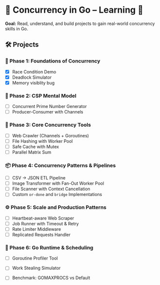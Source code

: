 # 🧠 Concurrency in Go – Learning 🚀

**Goal:** Read, understand, and build projects to gain real-world concurrency skills in Go.

## 🛠️ Projects

### 🧩 Phase 1: Foundations of Concurrency
- [x] Race Condition Demo
- [x] Deadlock Simulator
- [x] Memory visiblity bug

### 🧠 Phase 2: CSP Mental Model
- [ ] Concurrent Prime Number Generator
- [ ] Producer-Consumer with Channels

### 🔧 Phase 3: Core Concurrency Tools
- [ ] Web Crawler (Channels + Goroutines)
- [ ] File Hashing with Worker Pool
- [ ] Safe Cache with Mutex
- [ ] Parallel Matrix Sum

### 📦 Phase 4: Concurrency Patterns & Pipelines
- [ ] CSV → JSON ETL Pipeline
- [ ] Image Transformer with Fan-Out Worker Pool
- [ ] File Scanner with Context Cancellation
- [ ] Custom `or-done` and `bridge` Implementations

### ⚙️ Phase 5: Scale and Production Patterns
- [ ] Heartbeat-aware Web Scraper
- [ ] Job Runner with Timeout & Retry
- [ ] Rate Limiter Middleware
- [ ] Replicated Requests Handler

### 🧪 Phase 6: Go Runtime & Scheduling
- [ ] Goroutine Profiler Tool
- [ ] Work Stealing Simulator
- [ ] Benchmark: GOMAXPROCS vs Default

